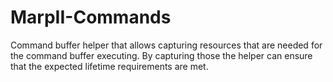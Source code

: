 # MarpII-Commands

Command buffer helper that allows capturing resources that are needed for the command buffer executing. By capturing those the helper can ensure that the expected lifetime requirements are met.

